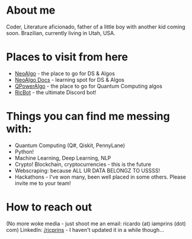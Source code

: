 # About me

Coder, Literature aficionado, father of a little boy with another kid coming soon. Brazilian, currently living in Utah, USA.

# Places to visit from here

* [NeoAlgo](https://github.com/TesseractCoding/NeoAlgo) - the place to go for DS & Algos
* [NeoAlgo Docs](https://github.com/TesseractCoding/NeoAlgo-Docs) - learning spot for DS & Algos
* [QPowerAlgo](https://github.com/QPower-Research/QPowerAlgo) - the place to go for Quantum Computing algos
* [RicBot](https://github.com/TesseractCoding/Ric-Bot) - the ultimate Discord bot!

# Things you can find me messing with:
* Quantum Computing (Q#, Qiskit, PennyLane)
* Python!
* Machine Learning, Deep Learning, NLP
* Crypto! Blockchain, cryptocurrencies - this is the future
* Webscraping: because ALL UR DATA BELONGZ TO USSSS!
* Hackathons - I've won many, been well placed in some others. Please invite me to your team!


# How to reach out
(No more woke media - just shoot me an email: ricardo (at) iamprins (dot) com)
LinkedIn: [/ricprins](https://www.linkedin.com/in/thericardoprins) - I haven't updated it in a while though...
